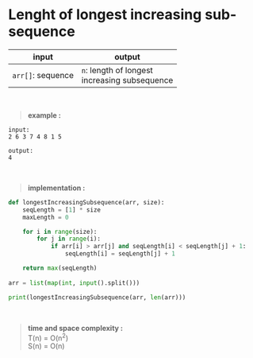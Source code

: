 # Lenght of longest increasing sub-sequence

| input | output |
| --- | --- |
| `arr[]`: sequence | `n`: length of longest <br> increasing subsequence |

<br>

> **example :**

```
input:
2 6 3 7 4 8 1 5

output:
4
```

<br>

> **implementation :**

```python 
def longestIncreasingSubsequence(arr, size):
    seqLength = [1] * size 
    maxLength = 0

    for i in range(size):
        for j in range(i):
            if arr[i] > arr[j] and seqLength[i] < seqLength[j] + 1:
                seqLength[i] = seqLength[j] + 1

    return max(seqLength)
    
arr = list(map(int, input().split()))

print(longestIncreasingSubsequence(arr, len(arr)))
```

<br>

> **time and space complexity :**
<br> T(n) = O(n<sup>2</sup>)
<br> S(n) = O(n)
